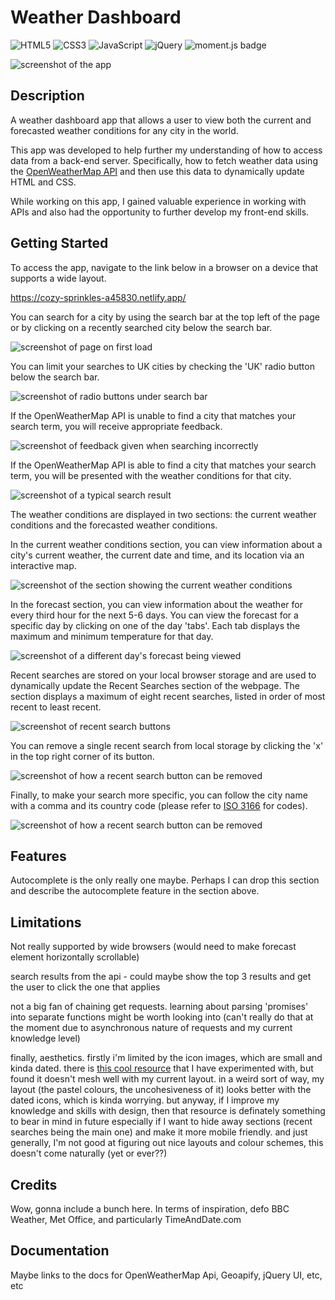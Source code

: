 # Weather Dashboard

![HTML5](https://img.shields.io/badge/html5-%23E34F26.svg?style=for-the-badge&logo=html5&logoColor=white) ![CSS3](https://img.shields.io/badge/css3-%231572B6.svg?style=for-the-badge&logo=css3&logoColor=white) ![JavaScript](https://img.shields.io/badge/javascript-%23323330.svg?style=for-the-badge&logo=javascript&logoColor=%23F7DF1E) ![jQuery](https://img.shields.io/badge/jquery-%230769AD.svg?style=for-the-badge&logo=jquery&logoColor=white) <img alt='moment.js badge' src='https://shields.io/badge/Moment.js-grey?logo=appveyor&style=for-the-badge'>

![screenshot of the app](img/_ss0.png)

## Description

A weather dashboard app that allows a user to view both the current and forecasted weather conditions for any city in the world.

This app was developed to help further my understanding of how to access data from a back-end server. Specifically, how to fetch weather data using the [OpenWeatherMap API](https://openweathermap.org/api) and then use this data to dynamically update HTML and CSS.

While working on this app, I gained valuable experience in working with APIs and also had the opportunity to further develop my front-end skills.

## Getting Started

To access the app, navigate to the link below in a browser on a device that supports a wide layout.

https://cozy-sprinkles-a45830.netlify.app/

You can search for a city by using the search bar at the top left of the page or by clicking on a recently searched city below the search bar.

![screenshot of page on first load](img/_ss1.png)

You can limit your searches to UK cities by checking the 'UK' radio button below the search bar.

![screenshot of radio buttons under search bar](img/_ss2.png)

If the OpenWeatherMap API is unable to find a city that matches your search term, you will receive appropriate feedback.

![screenshot of feedback given when searching incorrectly](img/_ss3.png)

If the OpenWeatherMap API is able to find a city that matches your search term, you will be presented with the weather conditions for that city.

![screenshot of a typical search result](img/_ss4.png)

The weather conditions are displayed in two sections: the current weather conditions and the forecasted weather conditions.

In the current weather conditions section, you can view information about a city's current weather, the current date and time, and its location via an interactive map.

![screenshot of the section showing the current weather conditions](img/_ss5.png)

In the forecast section, you can view information about the weather for every third hour for the next 5-6 days. You can view the forecast for a specific day by clicking on one of the day 'tabs'. Each tab displays the maximum and minimum temperature for that day.

![screenshot of a different day's forecast being viewed](img/_ss6.png)

Recent searches are stored on your local browser storage and are used to dynamically update the Recent Searches section of the webpage. The section displays a maximum of eight recent searches, listed in order of most recent to least recent.

![screenshot of recent search buttons](img/_ss7.png)

You can remove a single recent search from local storage by clicking the 'x' in the top right corner of its button.

![screenshot of how a recent search button can be removed](img/_ss8.png)

Finally, to make your search more specific, you can follow the city name with a comma and its country code (please refer to [ISO 3166](https://www.iso.org/obp/ui/#search) for codes).

![screenshot of how a recent search button can be removed](img/_ss9.png)

## Features

Autocomplete is the only really one maybe. Perhaps I can drop this section and describe the autocomplete feature in the section above.

## Limitations

Not really supported by wide browsers (would need to make forecast element horizontally scrollable)

search results from the api - could maybe show the top 3 results and get the user to click the one that applies

not a big fan of chaining get requests. learning about parsing 'promises' into separate functions might be worth looking into (can't really do that at the moment due to asynchronous nature of requests and my current knowledge level)

finally, aesthetics. firstly i'm limited by the icon images, which are small and kinda dated. there is [this cool resource](https://erikflowers.github.io/weather-icons/) that I have experimented with, but found it doesn't mesh well with my current layout. in a weird sort of way, my layout (the pastel colours, the uncohesiveness of it) looks better with the dated icons, which is kinda worrying. but anyway, if I improve my knowledge and skills with design, then that resource is definately something to bear in mind in future especially if I want to hide away sections (recent searches being the main one) and make it more mobile friendly. and just generally, I'm not good at figuring out nice layouts and colour schemes, this doesn't come naturally (yet or ever??)

## Credits

Wow, gonna include a bunch here. In terms of inspiration, defo BBC Weather, Met Office, and particularly TimeAndDate.com

## Documentation

Maybe links to the docs for OpenWeatherMap Api, Geoapify, jQuery UI, etc, etc

